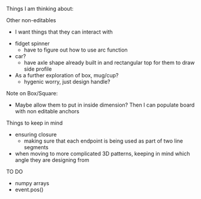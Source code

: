 Things I am thinking about:

Other non-editables
* I want things that they can interact with 

- fidget spinner
    - have to figure out how to use arc function
- car?     
    - have axle shape already built in and rectangular top for them to draw side profile
- As a further exploration of box, mug/cup?
    - hygenic worry, just design handle?


Note on Box/Square:
- Maybe allow them to put in inside dimension? Then I can populate board with non editable anchors

Things to keep in mind
- ensuring closure
    - making sure that each endpoint is being used as part of two line segments
- when moving to more complicated 3D patterns, keeping in mind which angle they are designing from


TO DO
- numpy arrays
- event.pos()
